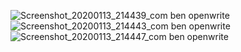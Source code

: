 ![Screenshot_20200113_214439_com ben openwrite](https://user-images.githubusercontent.com/43459430/72265179-9f871300-364e-11ea-9ae8-e5b0c8a7a860.jpg)
![Screenshot_20200113_214443_com ben openwrite](https://user-images.githubusercontent.com/43459430/72265180-9f871300-364e-11ea-8989-a07289fad7ed.jpg)
![Screenshot_20200113_214447_com ben openwrite](https://user-images.githubusercontent.com/43459430/72265184-9f871300-364e-11ea-8d9c-3d35335e2354.jpg)
